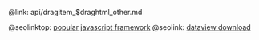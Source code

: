@link: api/dragitem_$draghtml_other.md

@seolinktop: [popular javascript framework](https://webix.com)
@seolink: [dataview download](https://webix.com/widget/dataview/)